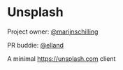 # Unsplash

Project owner: [@marijnschilling](https://github.com/marijnschilling)

PR buddie: [@elland](https://github.com/elland)

A minimal https://unsplash.com client
